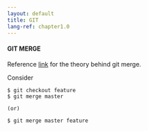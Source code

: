 ```yaml
---
layout: default
title: GIT
lang-ref: chapter1.0
---
```

#### GIT MERGE

Reference [link](https://stackoverflow.com/questions/14961255/how-does-git-merge-work-in-details) for the theory behind git merge. 

Consider 

```
$ git checkout feature
$ git merge master

(or)

$ git merge master feature
```
